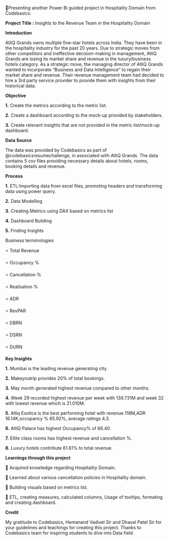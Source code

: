 💫Presenting another Power Bi guided project in Hospitality Domain from Codebasics.

**Project Title :**    Insights to the Revenue Team in the Hospitality Domain

**Introduction**

AtliQ Grands owns multiple five-star hotels across India. They have been in the hospitality industry for the past 20 years. Due to strategic moves from other competitors and ineffective decision-making in management, AtliQ Grands are losing its market share and revenue in the luxury/business hotels category. As a strategic move, the managing director of AtliQ Grands wanted to incorporate “Business and Data Intelligence” to regain their market share and revenue.
Their revenue management team had decided to hire a 3rd party service provider to provide them with insights from their historical data.

**Objective**

**1.** Create the metrics according to the metric list.

**2.** Create a dashboard according to the mock-up provided by stakeholders.

**3.** Create relevant insights that are not provided in the metric list/mock-up dashboard.

**Data Source**

The data was provided by Codebasics as part of @codebasicsresumechallenge, in associated with AtliQ Grands. The data contains 5 csv files providing necessary details about hotels, rooms, booking details and revenue.

**Process**

**1.** ETL:Importing data from excel files, promoting headers and transforming data using power query.

**2.** Data Modelling

**3.** Creating Metrics using DAX based on metrics list

**4.** Dashboard Building

**5.** Finding Insights

Business terminologies

⭐ Total Revenue

⭐ Occupancy %

⭐ Cancellation %

⭐ Realisation %

⭐ ADR 

⭐ RevPAR 

⭐ DBRN 

⭐ DSRN

⭐ DURN 

**Key Insights** 

**1.** Mumbai is the leading revenue generating city.

**2.** Makeyoutrip provides 20% of total bookings.

**3.** May month generated highest revenue compared to other months.

**4.** Week 29 recorded highest revenue per week with 139.731M and week 32 with lowest revenue which is 21.010M.

**5.** Atliq Exotica is the best performing hotel with revenue 118M,ADR 16.14K,occupancy % 65.92%, average ratings 4.3.

**6.** AtliQ Palace has highest Occupancy% of 66.40.

**7.** Ellite class rooms has highest revenue and cancellation %.

**8.** Luxury hotels contribute 61.61% to total revenue.


**Learnings through this project**

🌟 Acquired knowledge regarding Hospitality Domain.

🌟 Learned about various cancellation policies in Hospitality domain.

🌟 Building visuals based on metrics list.

🌟 ETL, creating measures, calculated columns, Usage of tooltips, formating and creating dashboard.

**Credit** 

My gratitude to Codebasics, Hemanand Vadivel Sir and Dhaval Patel Sir for your guidelines and teachings for creating this project. Thanks to Codebasics team for inspiring students to dive into Data field.
